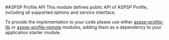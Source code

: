#ASPSP Profile API
This module defines public API of ASPSP Profile, including all supported options and service interface.

To provide the implementation to your code please use either [aspsp-profile-lib](../aspsp-profile-lib/README.md) or [aspsp-profile-remote](../aspsp-profile-remote/README.md) modules,
adding them as a dependency to your application starter module.
